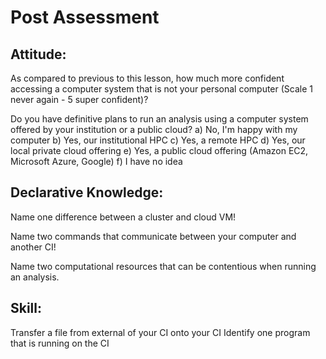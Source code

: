 # Post Assessment

## Attitude:
As compared to previous to this lesson, how much more confident accessing a computer system that is not your personal computer (Scale 1 never again - 5 super confident)?

Do you have definitive plans to run an analysis using a computer system offered by your institution or a public cloud?
    a) No, I'm happy with my computer
    b) Yes, our institutional HPC
    c) Yes, a remote HPC
    d) Yes, our local private cloud offering
    e) Yes, a public cloud offering (Amazon EC2, Microsoft Azure, Google)
    f) I have no idea

## Declarative Knowledge: 

Name one difference between a cluster and cloud VM!

Name two commands that communicate between your computer and another CI!

Name two computational resources that can be contentious when running an analysis.

## Skill:
Transfer a file from external of your CI onto your CI 
Identify one program that is running on the CI 